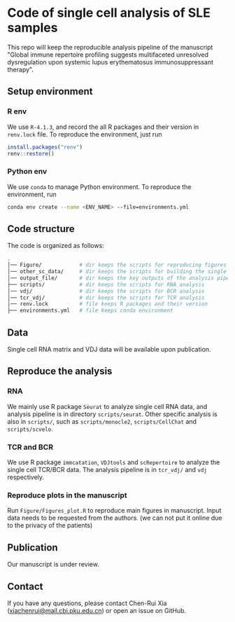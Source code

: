 # Code of single cell analysis of SLE samples

This repo will keep the reproducible analysis pipeline of the manuscript "Global immune repertoire profiling suggests multifaceted unresolved dysregulation upon systemic lupus erythematosus immunosuppressant therapy".


## Setup environment

### R env
We use `R-4.1.3`, and record the all R packages and their version in `renv.lock` file. To reproduce the environment, just run

```R
install.packages("renv")
renv::restore()
```

### Python env
We use `conda` to manage Python environment. To reproduce the environment, run

```bash
conda env create --name <ENV_NAME> --file=environments.yml
```

## Code structure

The code is organized as follows:

```bash
.
│── Figure/            # dir keeps the scripts for reproducing figures in the manuscript
│── other_sc_data/     # dir keeps the scripts for building the single cell SLE atlas
│── output_file/       # dir keeps the key outputs of the analysis pipeline
├── scripts/           # dir keeps the scripts for RNA analysis
│── vdj/               # dir keeps the scripts for BCR analysis
│── tcr_vdj/           # dir keeps the scripts for TCR analysis
│── renv.lock          # file keeps R packages and their version
├── environments.yml   # file keeps conda environment
```

## Data

Single cell RNA matrix and VDJ data will be available upon publication. 

## Reproduce the analysis

### RNA 
We mainly use R package `Seurat` to analyze single cell RNA data, and analysis pipeline is in directory  `scripts/seurat`. Other specific analysis is also in `scripts/`, such as `scripts/monocle2`, `scripts/CellChat` and `scripts/scvelo`.

### TCR and BCR
We use R package `immcatation`, `VDJtools` and `scRepertoire` to analyze the single cell TCR/BCR data. The analysis pipeline is in `tcr_vdj/` and `vdj` respectively.


### Reproduce plots in the manuscript

Run `Figure/Figures_plot.R` to reproduce main figures in manuscript. Input data needs to be requested from the authors. (we can not put it online due to the privacy of the patients)


## Publication

Our manuscript is under review.

## Contact

If you have any questions, please contact Chen-Rui Xia (xiachenrui@mail.cbi.pku.edu.cn) or open an issue on GitHub.

